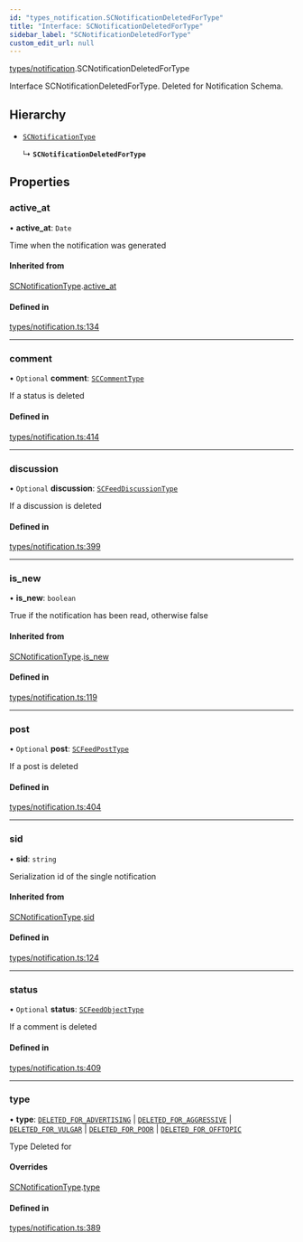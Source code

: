 ```yaml
---
id: "types_notification.SCNotificationDeletedForType"
title: "Interface: SCNotificationDeletedForType"
sidebar_label: "SCNotificationDeletedForType"
custom_edit_url: null
---
```


[types/notification](../modules/types_notification).SCNotificationDeletedForType

Interface SCNotificationDeletedForType.
Deleted for Notification Schema.

## Hierarchy

- [`SCNotificationType`](types_notification.SCNotificationType)

  ↳ **`SCNotificationDeletedForType`**

## Properties

### active\_at

• **active\_at**: `Date`

Time when the notification was generated

#### Inherited from

[SCNotificationType](types_notification.SCNotificationType).[active_at](types_notification.SCNotificationType#active_at)

#### Defined in

[types/notification.ts:134](https://github.com/selfcommunity/community-ui/blob/0c5b0c7/packages/sc-core/src/types/notification.ts#L134)

___

### comment

• `Optional` **comment**: [`SCCommentType`](types_comment.SCCommentType)

If a status is deleted

#### Defined in

[types/notification.ts:414](https://github.com/selfcommunity/community-ui/blob/0c5b0c7/packages/sc-core/src/types/notification.ts#L414)

___

### discussion

• `Optional` **discussion**: [`SCFeedDiscussionType`](types_feed.SCFeedDiscussionType)

If a discussion is deleted

#### Defined in

[types/notification.ts:399](https://github.com/selfcommunity/community-ui/blob/0c5b0c7/packages/sc-core/src/types/notification.ts#L399)

___

### is\_new

• **is\_new**: `boolean`

True if the notification has been read, otherwise false

#### Inherited from

[SCNotificationType](types_notification.SCNotificationType).[is_new](types_notification.SCNotificationType#is_new)

#### Defined in

[types/notification.ts:119](https://github.com/selfcommunity/community-ui/blob/0c5b0c7/packages/sc-core/src/types/notification.ts#L119)

___

### post

• `Optional` **post**: [`SCFeedPostType`](types_feed.SCFeedPostType)

If a post is deleted

#### Defined in

[types/notification.ts:404](https://github.com/selfcommunity/community-ui/blob/0c5b0c7/packages/sc-core/src/types/notification.ts#L404)

___

### sid

• **sid**: `string`

Serialization id of the single notification

#### Inherited from

[SCNotificationType](types_notification.SCNotificationType).[sid](types_notification.SCNotificationType#sid)

#### Defined in

[types/notification.ts:124](https://github.com/selfcommunity/community-ui/blob/0c5b0c7/packages/sc-core/src/types/notification.ts#L124)

___

### status

• `Optional` **status**: [`SCFeedObjectType`](types_feed.SCFeedObjectType)

If a comment is deleted

#### Defined in

[types/notification.ts:409](https://github.com/selfcommunity/community-ui/blob/0c5b0c7/packages/sc-core/src/types/notification.ts#L409)

___

### type

• **type**: [`DELETED_FOR_ADVERTISING`](../enums/types_notification.SCNotificationTypologyType#deleted_for_advertising) \| [`DELETED_FOR_AGGRESSIVE`](../enums/types_notification.SCNotificationTypologyType#deleted_for_aggressive) \| [`DELETED_FOR_VULGAR`](../enums/types_notification.SCNotificationTypologyType#deleted_for_vulgar) \| [`DELETED_FOR_POOR`](../enums/types_notification.SCNotificationTypologyType#deleted_for_poor) \| [`DELETED_FOR_OFFTOPIC`](../enums/types_notification.SCNotificationTypologyType#deleted_for_offtopic)

Type Deleted for

#### Overrides

[SCNotificationType](types_notification.SCNotificationType).[type](types_notification.SCNotificationType#type)

#### Defined in

[types/notification.ts:389](https://github.com/selfcommunity/community-ui/blob/0c5b0c7/packages/sc-core/src/types/notification.ts#L389)
